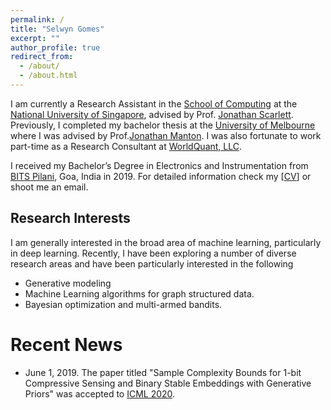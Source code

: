 ```yaml
---
permalink: /
title: "Selwyn Gomes"
excerpt: ""
author_profile: true
redirect_from: 
  - /about/
  - /about.html
---
```


I am currently a Research Assistant in the  [School of Computing](https://www.comp.nus.edu.sg/) at the [National University of Singapore](http://www.nus.edu.sg/), advised by Prof. [Jonathan Scarlett](https://www.comp.nus.edu.sg/~scarlett/). Previously, I completed my bachelor thesis at the [University of Melbourne](https://www.unimelb.edu.au/) where I was advised by Prof.[Jonathan Manton](https://people.eng.unimelb.edu.au/jmanton/). I was also fortunate to work part-time as a Research Consultant at [WorldQuant, LLC](https://www.worldquant.com/home/).

I received my Bachelor’s Degree in Electronics and Instrumentation from [BITS Pilani](https://www.bits-pilani.ac.in/), Goa, India in 2019. For detailed information check my [[CV](https://selwyn96.github.io/files/Selwyn_CV.pdf)] or shoot me an email.


## Research Interests

I am generally interested in the broad area of machine learning, particularly in deep learning. Recently, I have been exploring a number of diverse research areas and have been particularly interested in the following

* Generative modeling 
* Machine Learning algorithms for graph structured data.
* Bayesian optimization and multi-armed bandits.

# Recent News
* June 1, 2019. The paper titled "Sample Complexity Bounds for 1-bit Compressive Sensing and Binary Stable Embeddings with Generative Priors" was accepted to [ICML 2020](https://icml.cc/).
